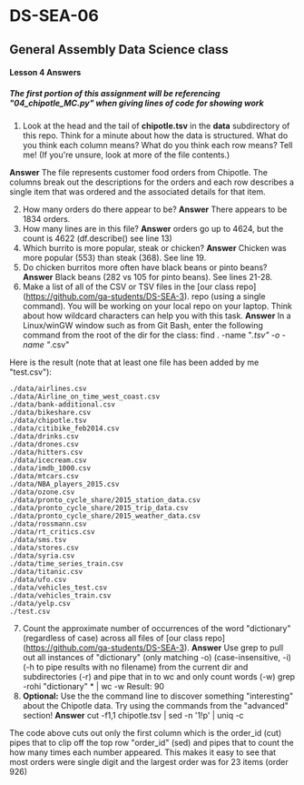 # DS-SEA-06
## General Assembly Data Science class
#### Lesson 4 Answers
##### The first portion of this assignment will be referencing "04_chipotle_MC.py" when giving lines of code for showing work

1. Look at the head and the tail of **chipotle.tsv** in the **data** subdirectory of this repo. Think for a minute about how the data is structured. What do you think each column means? What do you think each row means? Tell me! (If you're unsure, look at more of the file contents.)

**Answer** The file represents customer food orders from Chipotle. The columns break out the descriptions for the orders and each row describes a single item that was ordered and the associated details for that item.

2. How many orders do there appear to be?
**Answer** There appears to be 1834 orders.
3. How many lines are in this file?
**Answer** orders go up to 4624, but the count is 4622 (df.describe() see line 13)
4. Which burrito is more popular, steak or chicken?
**Answer** Chicken was more popular (553) than steak (368). See line 19.
5. Do chicken burritos more often have black beans or pinto beans?
**Answer** Black beans (282 vs 105 for pinto beans). See lines 21-28.
6. Make a list of all of the CSV or TSV files in the [our class repo] (https://github.com/ga-students/DS-SEA-3). repo (using a single command). You will be working on your local repo on your laptop.  Think about how wildcard characters can help you with this task.
**Answer** In a Linux/winGW window such as from Git Bash, enter the following command from the root of the dir for the class:
	find . -name "*.tsv" -o -name "*.csv"

Here is the result (note that at least one file has been added by me "test.csv"):

	./data/airlines.csv
	./data/Airline_on_time_west_coast.csv
	./data/bank-additional.csv
	./data/bikeshare.csv
	./data/chipotle.tsv
	./data/citibike_feb2014.csv
	./data/drinks.csv
	./data/drones.csv
	./data/hitters.csv
	./data/icecream.csv
	./data/imdb_1000.csv
	./data/mtcars.csv
	./data/NBA_players_2015.csv
	./data/ozone.csv
	./data/pronto_cycle_share/2015_station_data.csv
	./data/pronto_cycle_share/2015_trip_data.csv
	./data/pronto_cycle_share/2015_weather_data.csv
	./data/rossmann.csv
	./data/rt_critics.csv
	./data/sms.tsv
	./data/stores.csv
	./data/syria.csv
	./data/time_series_train.csv
	./data/titanic.csv
	./data/ufo.csv
	./data/vehicles_test.csv
	./data/vehicles_train.csv
	./data/yelp.csv
	./test.csv

7. Count the approximate number of occurrences of the word "dictionary" (regardless of case) across all files of [our class repo] (https://github.com/ga-students/DS-SEA-3).
**Answer** Use grep to pull out all instances of "dictionary" (only matching -o) (case-insensitive, -i) (-h to pipe results with no filename) from the current dir and subdirectories (-r) and pipe that in to wc and only count words (-w)
	grep -rohi "dictionary" * | wc -w
Result: 90
8. **Optional:** Use the the command line to discover something "interesting" about the Chipotle data. Try using the commands from the "advanced" section!
**Answer** cut -f1,1 chipotle.tsv | sed -n '1!p' | uniq -c

The code above cuts out only the first column which is the order_id (cut) pipes that to clip off the top row "order_id" (sed) and pipes that to count the how many times each number appeared. This makes it easy to see that most orders were single digit and the largest order was for 23 items (order 926)


